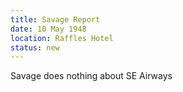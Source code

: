 ```yaml
---
title: Savage Report
date: 10 May 1948
location: Raffles Hotel
status: new
---
```


Savage does nothing about SE Airways
